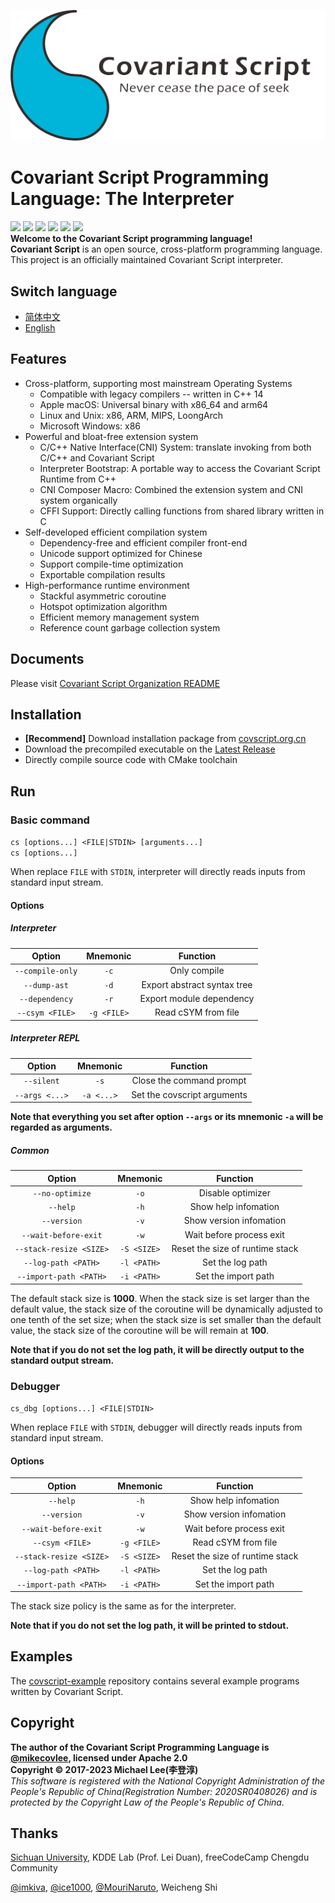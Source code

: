 ![](https://github.com/covscript/covscript/raw/master/docs/covariant_script_wide.png)

# Covariant Script Programming Language: The Interpreter #

![](https://github.com/covscript/covscript/workflows/build/badge.svg)
[![](https://img.shields.io/github/stars/covscript/covscript?logo=GitHub)](https://github.com/covscript/covscript/stargazers)
[![](https://img.shields.io/github/license/covscript/covscript)](http://www.apache.org/licenses/LICENSE-2.0)
[![](https://img.shields.io/github/v/release/covscript/covscript)](https://github.com/covscript/covscript/releases/latest)
![](https://github.com/covscript/covscript/workflows/CodeQL/badge.svg)
[![](https://img.shields.io/github/languages/top/covscript/covscript)](http://www.cplusplus.com/)  
**Welcome to the Covariant Script programming language!**  
**Covariant Script** is an open source, cross-platform programming language.  
This project is an officially maintained Covariant Script interpreter.

## Switch language ##

- [简体中文](./README-zh.md)
- [English](./README.md)

## Features ##

+ Cross-platform, supporting most mainstream Operating Systems
    + Compatible with legacy compilers -- written in C++ 14
    + Apple macOS: Universal binary with x86_64 and arm64
    + Linux and Unix: x86, ARM, MIPS, LoongArch
    + Microsoft Windows: x86
+ Powerful and bloat-free extension system
    + C/C++ Native Interface(CNI) System: translate invoking from both C/C++ and Covariant Script
    + Interpreter Bootstrap: A portable way to access the Covariant Script Runtime from C++
    + CNI Composer Macro: Combined the extension system and CNI system organically
    + CFFI Support: Directly calling functions from shared library written in C
+ Self-developed efficient compilation system
    + Dependency-free and efficient compiler front-end
    + Unicode support optimized for Chinese
    + Support compile-time optimization
    + Exportable compilation results
+ High-performance runtime environment
    + Stackful asymmetric coroutine
    + Hotspot optimization algorithm
    + Efficient memory management system
    + Reference count garbage collection system

## Documents ##

Please visit [Covariant Script Organization README](https://github.com/covscript/README)

## Installation ##

+ **[Recommend]** Download installation package from [covscript.org.cn](http://covscript.org.cn)
+ Download the precompiled executable on the [Latest Release](https://github.com/covscript/covscript/releases/latest)
+ Directly compile source code with CMake toolchain

## Run ##

### Basic command ###

`cs [options...] <FILE|STDIN> [arguments...]`  
`cs [options...]`

When replace `FILE` with `STDIN`, interpreter will directly reads inputs from standard input stream.

#### Options ####

##### Interpreter #####

Option|Mnemonic|Function
:---:|:---:|:--:
`--compile-only`|`-c`|Only compile
`--dump-ast`|`-d`|Export abstract syntax tree
`--dependency`|`-r`|Export module dependency
`--csym <FILE>`|`-g <FILE>`|Read cSYM from file

##### Interpreter REPL #####

Option|Mnemonic|Function
:---:|:---:|:--:
`--silent`|`-s`|Close the command prompt
`--args <...>`|`-a <...>`|Set the covscript arguments

**Note that everything you set after option `--args` or its mnemonic `-a` will be regarded as arguments.**

##### Common #####

Option|Mnemonic|Function
:---:|:---:|:--:
`--no-optimize`|`-o`|Disable optimizer
`--help`|`-h`|Show help infomation
`--version`|`-v`|Show version infomation
`--wait-before-exit`|`-w`|Wait before process exit
`--stack-resize <SIZE>`|`-S <SIZE>`|Reset the size of runtime stack
`--log-path <PATH>`|`-l <PATH>` |Set the log path
`--import-path <PATH>`|`-i <PATH>`|Set the import path

The default stack size is **1000**. When the stack size is set larger than the default value, the stack size of the coroutine will be dynamically adjusted to one tenth of the set size; when the stack size is set smaller than the default value, the stack size of the coroutine will be will remain at **100**.

**Note that if you do not set the log path, it will be directly output to the standard output stream.**

### Debugger ###

`cs_dbg [options...] <FILE|STDIN>`

When replace `FILE` with `STDIN`, debugger will directly reads inputs from standard input stream.

#### Options ####

Option|Mnemonic|Function
:---:|:---:|:--:
`--help`|`-h`|Show help infomation
`--version`|`-v`|Show version infomation
`--wait-before-exit`|`-w`|Wait before process exit
`--csym <FILE>`|`-g <FILE>`|Read cSYM from file
`--stack-resize <SIZE>`|`-S <SIZE>`|Reset the size of runtime stack
`--log-path <PATH>`|`-l <PATH>`|Set the log path
`--import-path <PATH>`|`-i <PATH>`|Set the import path

The stack size policy is the same as for the interpreter.

**Note that if you do not set the log path, it will be printed to stdout.**

## Examples ##

The [covscript-example](https://github.com/covscript/covscript-example) repository contains several example programs written by Covariant Script.

## Copyright ##

**The author of the Covariant Script Programming Language is [@mikecovlee](https://github.com/mikecovlee/), licensed
under Apache 2.0**  
**Copyright © 2017-2023 Michael Lee(李登淳)**  
*This software is registered with the National Copyright Administration of the People's Republic of China(Registration
Number: 2020SR0408026) and is protected by the Copyright Law of the People's Republic of China.*

## Thanks ##

[Sichuan University](http://scu.edu.cn/), KDDE Lab (Prof. Lei Duan), freeCodeCamp Chengdu Community

[@imkiva](https://github.com/imkiva/), [@ice1000](https://github.com/ice1000/),
[@MouriNaruto](https://github.com/MouriNaruto), Weicheng Shi
